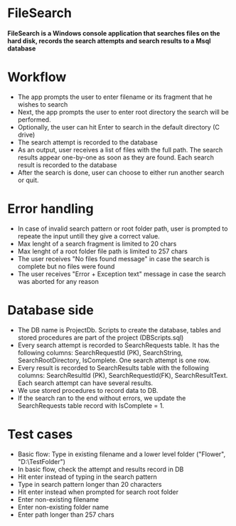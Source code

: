 # FileSearch
#### FileSearch is a Windows console application that searches files on the hard disk, records the search attempts and search results to a Msql database


# Workflow
  - The app prompts the user to enter filename or its fragment that he wishes to search
  - Next, the app prompts the user to enter root directory the search will be performed.
  - Optionally, the user can hit Enter to search in the default directory (C drive)
  - The search attempt is recorded to the database
  - As an output, user receives a list of files with the full path. The search results appear one-by-one as soon as they are found. Each search result is recorded to the database
  - After the search is done, user can choose to either run another search or quit.

# Error handling
 - In case of invalid search pattern or root folder path, user is prompted to repeate the input untill they give a correct value.
 - Max lenght of a search fragment is limited to 20 chars
 - Max lenght of a root folder file path is limited to 257 chars
 - The user receives "No files found message" in case the search is complete but no files were found
 - The user receives "Error + Exception text" message in case the search was aborted for any reason

# Database side
- The DB name is ProjectDb. Scripts to create the database, tables and stored procedures are part of the project (DBScripts.sql)
- Every search attempt is recorded to SearchRequests table. It has the following columns: SearchRequestId (PK), SearchString, SearchRootDirectory, IsComplete. One search attempt is one row.
- Every result is recorded to SearchResults table with the following columns: SearchResultId (PK), SearchRequestId(FK), SearchResultText. Each search attempt can have several results.
- We use stored procedures to record data to DB.
- If the search ran to the end without errors, we update the SearchRequests table record with IsComplete = 1. 

# Test cases
- Basic flow: Type in existing filename and a lower level folder ("Flower", "D:\TestFolder")
- In basic flow, check the attempt and results record in DB
- Hit enter instead of typing in the search pattern
- Type in search pattern longer than 20 characters
- Hit enter instead when prompted for search root folder
- Enter non-existing filename
- Enter non-existing folder name
- Enter path longer than 257 chars
